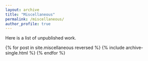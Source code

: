 ```yaml
---
layout: archive
title: "Miscellaneous"
permalink: /miscellaneous/
author_profile: true
---
```


Here is a list of unpublished work.


  {% for post in site.miscellaneous reversed %}
    {% include archive-single.html %}
  {% endfor %}

  
